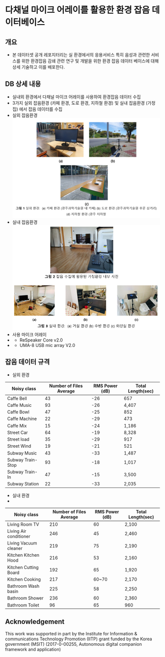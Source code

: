 # 다채널 마이크 어레이를 활용한 환경 잡음 데이터베이스
## 개요
* 본 데이터셋 공개 레포지터리는 실 환경에서의 응용서비스 특히 음성과 관련한 서비스를 위한 환경잡음 감쇄 관련 연구 및 개발을 위한 환경 잡음 데이터 베이스에 대해 상세 기술하고 이를 배포한다.
## DB 상세 내용
* 실내외 환경에서 다채널 마이크 어레이를 사용하여 환경잡음 데이터 수집
* 3가지 실외 잡음환경 (카페 환경,	도로 환경, 지하철 환경) 및 실내 잡음환경 (가정집) 에서 잡음 데이터를 수집
* 실외 잡음환경
![fig1](./images/fig1.png)
* 실내 잡음환경
![fig1](./images/fig2.png)
* 사용 마이크 어레이 
* * ReSpeaker Core v2.0
* * UMA-8 USB mic array V2.0
## 잡음 데이터 규격 
* 실외 환경

|Noisy class              |Number of Files Average | RMS Power (dB) |	Total Length(sec)|
|----------------|-------------------------|-------------------------|-------------------------|
|Caffe	Bell	    |43|	-26	| 657
|Caffe	Music	    |93|	-26	| 4,407
|Caffe	Bowl	    |47|	-25	| 852
|Caffe	Machine	    |22|	-29	| 473
|Caffe	Mix	        |15|  -24	| 1,186
|Street	Car	        |64|  -19	| 8,328
|Street	load	    |35|	-29	| 917
|Street	Wind	    |19|	-21	| 521
|Subway	Music	    |43|	-33	| 1,487
|Subway	Train-Stop	|93|	-18	| 1,017
|Subway	Train-In	|47|	-15	| 3,500
|Subway	Station	    |22|	-33	| 2,035
* 실내 환경
* 
|Noisy class              |Number of Files Average | RMS Power (dB) |	Total Length(sec)|
|----------------|-------------------------|-------------------------|-------------------------|
|Living Room	TV	        |210	|60	    |2,100|
|Living	Air conditioner	|246	|45	    |2,460|
|Living	Vacuum cleaner	|219	|75	    |2,190|
|Kitchen	Kitchen Hood	|216	|53	    |2,160|
|Kitchen	Cutting Board	|192	|65	    |1,920|
|Kitchen	Cooking	        |217	|60~70	|2,170|
|Bathroom	Wash basin	|225	|58	    |2,250|
|Bathroom	Shower	    |236	|60	    |2,360|
|Bathroom	Toilet	    |96	    |65	    |960  |

## Acknowledgement
This work was supported in part by the Institute for Information & communications Technology Promotion (IITP) grant funded by the Korea government (MSIT) (2017-0-00255, Autonomous digital companion framework and application)